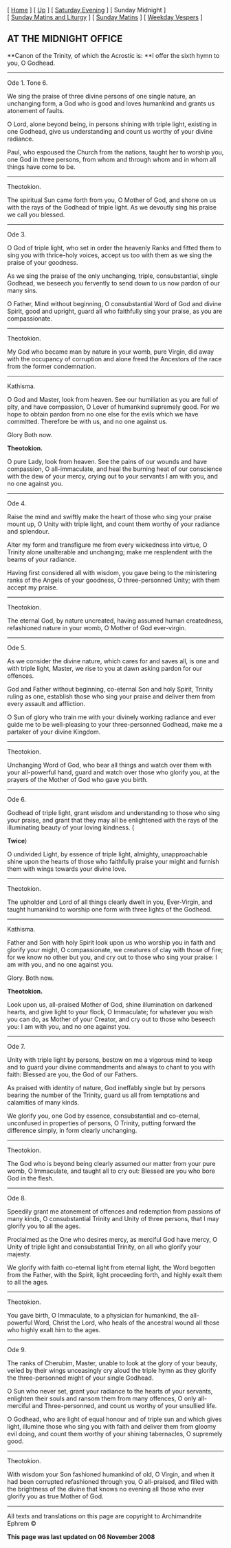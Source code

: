 \[ [Home](index.md) \] \[ [Up](tone6.md) \] \[ [Saturday Evening](sat6e.md) \] \[ Sunday Midnight \] \[ [Sunday Matins and Liturgy](sun6m.md) \] \[ [Sunday Matins](sunday_matins_2.md) \] \[ [Weekday Vespers](weekday_vespers7.md) \]

AT THE MIDNIGHT OFFICE
----------------------

**Canon of the Trinity, of which the Acrostic is:
**I offer the sixth hymn to you, O Godhead.

****

Ode 1. Tone 6.

We sing the praise of three divine persons of one single nature, an unchanging form, a God who is good and loves humankind and grants us atonement of faults.

O Lord, alone beyond being, in persons shining with triple light, existing in one Godhead, give us understanding and count us worthy of your divine radiance.

Paul, who espoused the Church from the nations, taught her to worship you, one God in three persons, from whom and through whom and in whom all things have come to be.

****

Theotokion.

The spiritual Sun came forth from you, O Mother of God, and shone on us with the rays of the Godhead of triple light. As we devoutly sing his praise we call you blessed.

****

Ode 3.

O God of triple light, who set in order the heavenly Ranks and fitted them to sing you with thrice-holy voices, accept us too with them as we sing the praise of your goodness.

As we sing the praise of the only unchanging, triple, consubstantial, single Godhead, we beseech you fervently to send down to us now pardon of our many sins.

O Father, Mind without beginning, O consubstantial Word of God and divine Spirit, good and upright, guard all who faithfully sing your praise, as you are compassionate.

****

Theotokion.

My God who became man by nature in your womb, pure Virgin, did away with the occupancy of corruption and alone freed the Ancestors of the race from the former condemnation.

****

Kathisma.

O God and Master, look from heaven. See our humiliation as you are full of pity, and have compassion, O Lover of humankind supremely good. For we hope to obtain pardon from no one else for the evils which we have committed. Therefore be with us, and no one against us.

Glory Both now.

**Theotokion.**

O pure Lady, look from heaven. See the pains of our wounds and have compassion, O all-immaculate, and heal the burning heat of our conscience with the dew of your mercy, crying out to your servants I am with you, and no one against you.

****

Ode 4.

Raise the mind and swiftly make the heart of those who sing your praise mount up, O Unity with triple light, and count them worthy of your radiance and splendour.

Alter my form and transfigure me from every wickedness into virtue, O Trinity alone unalterable and unchanging; make me resplendent with the beams of your radiance.

Having first considered all with wisdom, you gave being to the ministering ranks of the Angels of your goodness, O three-personned Unity; with them accept my praise.

****

Theotokion.

The eternal God, by nature uncreated, having assumed human createdness, refashioned nature in your womb, O Mother of God ever-virgin.

****

Ode 5.

As we consider the divine nature, which cares for and saves all, is one and with triple light, Master, we rise to you at dawn asking pardon for our offences.

God and Father without beginning, co-eternal Son and holy Spirit, Trinity ruling as one, establish those who sing your praise and deliver them from every assault and affliction.

O Sun of glory who train me with your divinely working radiance and ever guide me to be well-pleasing to your three-personned Godhead, make me a partaker of your divine Kingdom.

****

Theotokion.

Unchanging Word of God, who bear all things and watch over them with your all-powerful hand, guard and watch over those who glorify you, at the prayers of the Mother of God who gave you birth.

****

Ode 6.

Godhead of triple light, grant wisdom and understanding to those who sing your praise, and grant that they may all be enlightened with the rays of the illuminating beauty of your loving kindness. (

**Twice**)

O undivided Light, by essence of triple light, almighty, unapproachable shine upon the hearts of those who faithfully praise your might and furnish them with wings towards your divine love.

****

Theotokion.

The upholder and Lord of all things clearly dwelt in you, Ever-Virgin, and taught humankind to worship one form with three lights of the Godhead.

****

Kathisma.

Father and Son with holy Spirit look upon us who worship you in faith and glorify your might, O compassionate, we creatures of clay with those of fire; for we know no other but you, and cry out to those who sing your praise: I am with you, and no one against you.

Glory. Both now.

**Theotokion.**

Look upon us, all-praised Mother of God, shine illumination on darkened hearts, and give light to your flock, O Immaculate; for whatever you wish you can do, as Mother of your Creator, and cry out to those who beseech you: I am with you, and no one against you.

****

Ode 7.

Unity with triple light by persons, bestow on me a vigorous mind to keep and to guard your divine commandments and always to chant to you with faith: Blessed are you, the God of our Fathers.

As praised with identity of nature, God ineffably single but by persons bearing the number of the Trinity, guard us all from temptations and calamities of many kinds.

We glorify you, one God by essence, consubstantial and co-eternal, unconfused in properties of persons, O Trinity, putting forward the difference simply, in form clearly unchanging.

****

Theotokion.

The God who is beyond being clearly assumed our matter from your pure womb, O Immaculate, and taught all to cry out: Blessed are you who bore God in the flesh.

****

Ode 8.

Speedily grant me atonement of offences and redemption from passions of many kinds, O consubstantial Trinity and Unity of three persons, that I may glorify you to all the ages.

Proclaimed as the One who desires mercy, as merciful God have mercy, O Unity of triple light and consubstantial Trinity, on all who glorify your majesty.

We glorify with faith co-eternal light from eternal light, the Word begotten from the Father, with the Spirit, light proceeding forth, and highly exalt them to all the ages.

****

Theotokion.

You gave birth, O Immaculate, to a physician for humankind, the all-powerful Word, Christ the Lord, who heals of the ancestral wound all those who highly exalt him to the ages.

****

Ode 9.

The ranks of Cherubim, Master, unable to look at the glory of your beauty, veiled by their wings unceasingly cry aloud the triple hymn as they glorify the three-personned might of your single Godhead.

O Sun who never set, grant your radiance to the hearts of your servants, enlighten their souls and ransom them from many offences, O only all-merciful and Three-personned, and count us worthy of your unsullied life.

O Godhead, who are light of equal honour and of triple sun and which gives light, illumine those who sing you with faith and deliver them from gloomy evil doing, and count them worthy of your shining tabernacles, O supremely good.

****

Theotokion.

With wisdom your Son fashioned humankind of old, O Virgin, and when it had been corrupted refashioned through you, O all-praised, and filled with the brightness of the divine that knows no evening all those who ever glorify you as true Mother of God.

------------------------------------------------------------------------

All texts and translations on this page are copyright to
Archimandrite Ephrem ©

**This page was last updated on 06 November 2008**
